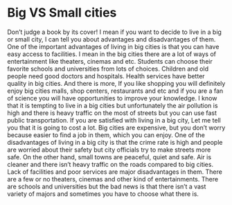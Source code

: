 # Big VS Small cities

Don’t judge a book by its cover! I mean if you want to decide to live in a big or small city, I can tell you about advantages and disadvantages of them. One of the important advantages of living in big cities is that you can have easy access to facilities. I mean in the big cities there are a lot of ways of entertainment like theaters, cinemas and etc. Students can choose their favorite schools and universities from lots of choices. Children and old people need good doctors and hospitals. Health services have better quality in big cities.
And there is more, If you like shopping you will definitely enjoy big cities malls, shop centers, restaurants and etc and if you are a fan of science you will have opportunities to improve your knowledge. I know that it is  tempting to live in a big cities but unfortunately the air pollution is high and there is heavy traffic on the most of streets but you can use fast public transportation. If you are satisfied with living in a big city, Let me tell you that it is going to cost a lot. Big cities are expensive, but you don’t worry because easier to find a job in them, which you can enjoy.
One of the disadvantages of living in a big city is that the crime rate is high and people are worried about their safety but city officials try to make streets more safe.
On the other hand, small towns are peaceful, quiet and safe. Air is cleaner and there isn’t heavy traffic on the roads compared to big cities. Lack of facilities and poor services are major disadvantages in them. There are a few or no theaters, cinemas and other kind of entertainments. There are schools and universities but the bad news is that there isn’t a vast variety of majors and sometimes you have to choose what there is.
